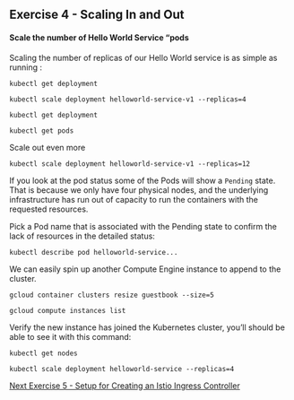 ## Exercise 4 - Scaling In and Out

#### Scale the number of Hello World Service “pods

Scaling the number of replicas of our Hello World service is as simple as running :

`kubectl get deployment`

`kubectl scale deployment helloworld-service-v1 --replicas=4`

`kubectl get deployment`

`kubectl get pods`

Scale out even more

`kubectl scale deployment helloworld-service-v1 --replicas=12`

If you look at the pod status some of the Pods will show a `Pending` state.   That is because we only have four physical nodes, and the underlying infrastructure has run out of capacity to run the containers with the requested resources.

Pick a Pod name that is associated with the Pending state to confirm the lack of resources in the detailed status:

`kubectl describe pod helloworld-service...`

We can easily spin up another Compute Engine instance to append to the cluster.

`gcloud container clusters resize guestbook --size=5`

`gcloud compute instances list`

Verify the new instance has joined the Kubernetes cluster, you’ll should be able to see it with this command:

`kubectl get nodes`

`kubectl scale deployment helloworld-service --replicas=4`

[Next Exercise 5 - Setup for Creating an Istio Ingress Controller](exercise-5/README.md)
